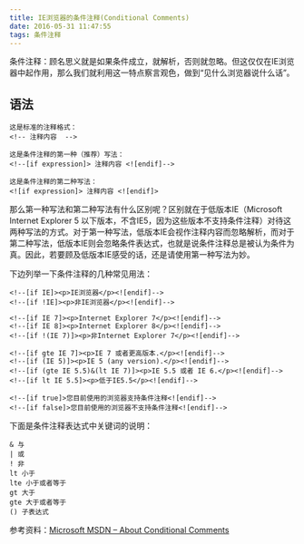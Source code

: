 ```yaml
---
title: IE浏览器的条件注释(Conditional Comments)
date: 2016-05-31 11:47:55
tags: 条件注释
---
```


条件注释：顾名思义就是如果条件成立，就解析，否则就忽略。但这仅仅在IE浏览器中起作用，那么我们就利用这一特点察言观色，做到“见什么浏览器说什么话”。

## 语法

```
这是标准的注释格式：
<!-- 注释内容  -->

这是条件注释的第一种（推荐）写法：
<!--[if expression]> 注释内容 <![endif]-->

这是条件注释的第二种写法：
<![if expression]> 注释内容 <![endif]>
```

<!--more-->

那么第一种写法和第二种写法有什么区别呢？区别就在于低版本IE（Microsoft Internet Explorer 5 以下版本，不含IE5，因为这些版本不支持条件注释）对待这两种写法的方式。对于第一种写法，低版本IE会视作注释内容而忽略解析，而对于第二种写法，低版本IE则会忽略条件表达式，也就是说条件注释总是被认为条件为真。因此，若要顾及低版本IE感受的话，还是请使用第一种写法为妙。

下边列举一下条件注释的几种常见用法：

```
<!--[if IE]><p>IE浏览器</p><![endif]-->
<!--[if !IE]><p>非IE浏览器</p><![endif]-->
 
<!--[if IE 7]><p>Internet Explorer 7</p><![endif]-->
<!--[if IE 8]><p>Internet Explorer 8</p><![endif]-->
<!--[if !(IE 7)]><p>非Internet Explorer 7</p><![endif]-->
 
<!--[if gte IE 7]><p>IE 7 或者更高版本.</p><![endif]-->
<!--[if (IE 5)]><p>IE 5 (any version).</p><![endif]-->
<!--[if (gte IE 5.5)&(lt IE 7)]><p>IE 5.5 或者 IE 6.</p><![endif]-->
<!--[if lt IE 5.5]><p>低于IE5.5</p><![endif]-->
 
<!--[if true]>您目前使用的浏览器支持条件注释<![endif]-->
<!--[if false]>您目前使用的浏览器不支持条件注释<![endif]-->
```

下面是条件注释表达式中关键词的说明：

```
& 与
| 或
! 非
lt 小于
lte 小于或者等于
gt 大于
gte 大于或者等于
() 子表达式
```

参考资料：[Microsoft MSDN – About Conditional Comments](https://msdn.microsoft.com/en-us/library/ms537512\(VS.85\).aspx)
